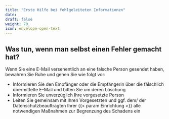 ```yaml
---
title: "Erste Hilfe bei fehlgeleiteten Informationen"
date: 
draft: false
weight: 70
icon: envelope-open-text
---
```


## Was tun, wenn man **selbst** einen Fehler gemacht hat?

Wenn Sie eine E-Mail versehentlich an eine falsche Person gesendet haben, bewahren Sie Ruhe und gehen Sie wie folgt vor:

- Informieren Sie den Empfänger oder die Empfängerin über die fälschlich übermittelte E-Mail und bitten Sie um deren Löschung
- Informieren Sie unverzüglich Ihre vorgesetzte Person
- Leiten Sie gemeinsam mit Ihren Vorgesetzten und ggf. dem/ der Datenschutzbeauftragten Ihrer {{< param Einrichtung >}} alle notwendigen Maßnahmen zur Begrenzung des Schadens ein

